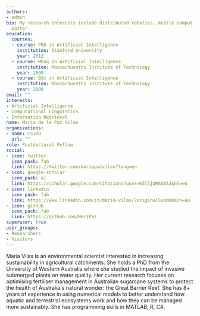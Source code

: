 ```yaml
---
authors:
- admin
bio: My research interests include distributed robotics, mobile computing and programmable
  matter.
education:
  courses:
  - course: PhD in Artificial Intelligence
    institution: Stanford University
    year: 2012
  - course: MEng in Artificial Intelligence
    institution: Massachusetts Institute of Technology
    year: 2009
  - course: BSc in Artificial Intelligence
    institution: Massachusetts Institute of Technology
    year: 2008
email: ""
interests:
- Artificial Intelligence
- Computational Linguistics
- Information Retrieval
name: Maria de la Paz Vilas
organizations:
- name: CSIRO
  url: ""
role: Postdoctoral Fellow
social:
- icon: twitter
  icon_pack: fab
  link: https://twitter.com/mariapazvilas?lang=en
- icon: google-scholar
  icon_pack: ai
  link: https://scholar.google.com/citations?user=K5lljdMAAAAJ&hl=en
- icon: linkedin
  icon_pack: fab
  link: https://www.linkedin.com/in/maria-vilas/?originalSubdomain=au
- icon: github
  icon_pack: fab
  link: https://github.com/MeriPaz
superuser: true
user_groups:
- Researchers
- Visitors
---
```


Maria Vilas is an environmental scientist interested in increasing sustainability in agricultural catchments. She holds a PhD from the University of Western Australia where she studied the impact of invasive submerged plants on water quality. Her current research focuses on optimising fertiliser management in Australian sugarcane systems to protect the health of Australia's natural wonder: the Great Barrier Reef. She has 8+ years of experience in using numerical models to better understand how aquatic and terrestrial ecosystems work and how they can be managed more sustainably. She has programming skills in MATLAB, R, C#.
